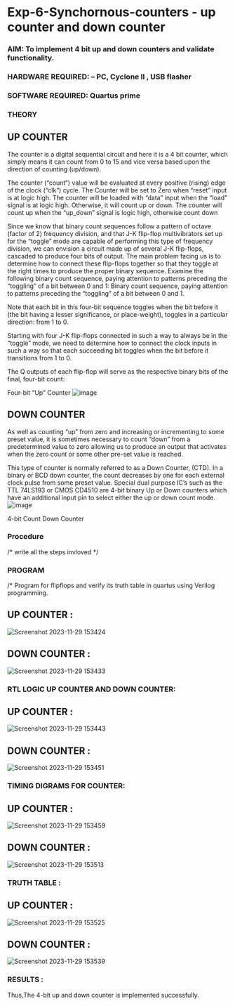 # Exp-6-Synchornous-counters - up counter and down counter 
### AIM: To implement 4 bit up and down counters and validate  functionality.
### HARDWARE REQUIRED:  – PC, Cyclone II , USB flasher
### SOFTWARE REQUIRED:   Quartus prime
### THEORY 

## UP COUNTER 
The counter is a digital sequential circuit and here it is a 4 bit counter, which simply means it can count from 0 to 15 and vice versa based upon the direction of counting (up/down). 

The counter (“count“) value will be evaluated at every positive (rising) edge of the clock (“clk“) cycle.
The Counter will be set to Zero when “reset” input is at logic high.
The counter will be loaded with “data” input when the “load” signal is at logic high. Otherwise, it will count up or down.
The counter will count up when the “up_down” signal is logic high, otherwise count down

Since we know that binary count sequences follow a pattern of octave (factor of 2) frequency division, and that J-K flip-flop multivibrators set up for the “toggle” mode are capable of performing this type of frequency division, we can envision a circuit made up of several J-K flip-flops, cascaded to produce four bits of output.
The main problem facing us is to determine how to connect these flip-flops together so that they toggle at the right times to produce the proper binary sequence.
Examine the following binary count sequence, paying attention to patterns preceding the “toggling” of a bit between 0 and 1:
Binary count sequence, paying attention to patterns preceding the “toggling” of a bit between 0 and 1.

Note that each bit in this four-bit sequence toggles when the bit before it (the bit having a lesser significance, or place-weight), toggles in a particular direction: from 1 to 0.



 
 

Starting with four J-K flip-flops connected in such a way to always be in the “toggle” mode, we need to determine how to connect the clock inputs in such a way so that each succeeding bit toggles when the bit before it transitions from 1 to 0.

The Q outputs of each flip-flop will serve as the respective binary bits of the final, four-bit count:

 
 

Four-bit “Up” Counter
![image](https://user-images.githubusercontent.com/36288975/169644758-b2f4339d-9532-40c5-af40-8f4f8c942e2c.png)



## DOWN COUNTER 

As well as counting “up” from zero and increasing or incrementing to some preset value, it is sometimes necessary to count “down” from a predetermined value to zero allowing us to produce an output that activates when the zero count or some other pre-set value is reached.

This type of counter is normally referred to as a Down Counter, (CTD). In a binary or BCD down counter, the count decreases by one for each external clock pulse from some preset value. Special dual purpose IC’s such as the TTL 74LS193 or CMOS CD4510 are 4-bit binary Up or Down counters which have an additional input pin to select either the up or down count mode.
![image](https://user-images.githubusercontent.com/36288975/169644844-1a14e123-7228-4ed8-81a9-eb937dff4ac8.png)


4-bit Count Down Counter
### Procedure
/* write all the steps invloved */



### PROGRAM 
/*
Program for flipflops  and verify its truth table in quartus using Verilog programming.
## UP COUNTER :
![Screenshot 2023-11-29 153424](https://github.com/bhuvan8903/Exp-7-Synchornous-counters-/assets/151444524/496acfc1-057f-4e3c-a979-f47ab243d818)

## DOWN COUNTER :
![Screenshot 2023-11-29 153433](https://github.com/bhuvan8903/Exp-7-Synchornous-counters-/assets/151444524/fc8bc42d-b512-4940-aece-d5e0b4a9d55e)

### RTL LOGIC UP COUNTER AND DOWN COUNTER:  
## UP COUNTER :
![Screenshot 2023-11-29 153443](https://github.com/bhuvan8903/Exp-7-Synchornous-counters-/assets/151444524/937cfea5-9b23-478c-acf4-ab90d8ffb2f5)

## DOWN COUNTER :
![Screenshot 2023-11-29 153451](https://github.com/bhuvan8903/Exp-7-Synchornous-counters-/assets/151444524/d4484d61-7fce-48fc-a2b7-ccf653bad215)

### TIMING DIGRAMS FOR COUNTER:
## UP COUNTER :
![Screenshot 2023-11-29 153459](https://github.com/bhuvan8903/Exp-7-Synchornous-counters-/assets/151444524/94bb3bd9-6244-41b5-87dd-6d2e9357b3d5)

## DOWN COUNTER :
![Screenshot 2023-11-29 153513](https://github.com/bhuvan8903/Exp-7-Synchornous-counters-/assets/151444524/474d2f47-276e-4e56-a447-3064d32dbb3e)

### TRUTH TABLE :
## UP COUNTER :
![Screenshot 2023-11-29 153525](https://github.com/bhuvan8903/Exp-7-Synchornous-counters-/assets/151444524/92124a6e-c8d0-4eda-b37c-9b28dd704be9)

## DOWN COUNTER :
![Screenshot 2023-11-29 153539](https://github.com/bhuvan8903/Exp-7-Synchornous-counters-/assets/151444524/d287c478-0bca-4950-add2-843dd257d9bd)

### RESULTS :
Thus,The 4-bit up and down counter is implemented successfully.
